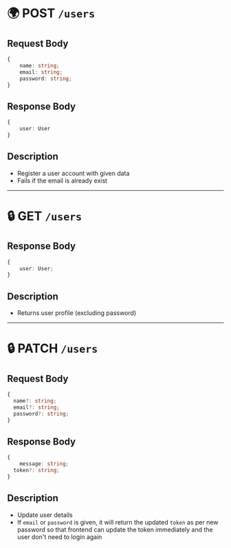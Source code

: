 
# 🌍 POST `/users`

## Request Body

```ts
{
	name: string;
	email: string;
	password: string;
}
```

## Response Body

```ts
{
	user: User
}
```

## Description

- Register a user account with given data
- Fails if the email is already exist

---

# 🔒 GET `/users`

## Response Body

```ts
{
	user: User;
}
```

## Description

- Returns user profile (excluding password)

---

# 🔒 PATCH `/users`

## Request Body

```ts
{
  name?: string;
  email?: string;
  password?: string;
}
```

## Response Body

```ts
{
	message: string;
  token?: string;
}
```

## Description

- Update user details
- If `email` or `password` is given, it will return the updated `token` as per new password so that frontend can update the token immediately and the user don't need to login again
